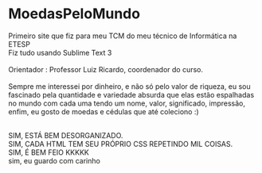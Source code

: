 # MoedasPeloMundo
Primeiro site que fiz para meu TCM do meu técnico de Informática na ETESP<br>
Fiz tudo usando Sublime Text 3<br><br>
Orientador : Professor Luiz Ricardo, coordenador do curso.<br><br>
Sempre me interessei por dinheiro, e não só pelo valor de riqueza, eu sou fascinado pela quantidade e variedade absurda que elas estão espalhadas no mundo com cada uma tendo um nome, valor, significado, impressão, enfim, eu gosto de moedas e cédulas que até coleciono :)<br><br>

SIM, ESTÁ BEM DESORGANIZADO.<br>
SIM, CADA HTML TEM SEU PRÓPRIO CSS REPETINDO MIL COISAS.<br>
SIM, É BEM FEIO KKKKK<br>
sim, eu guardo com carinho
